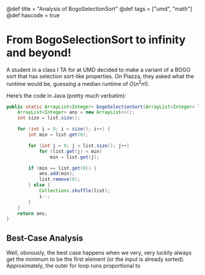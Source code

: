 @def title = "Analysis of BogoSelectionSort"
@def tags = ["umd", "math"]
@def hascode = true

# From BogoSelectionSort to infinity and beyond!

A student in a class I TA for at UMD decided to make a variant of a BOGO sort that has selection sort-like properties. On Piazza, they asked what the runtime would be, guessing a median runtime of $O(n^2n!)$.
               
Here’s the code in Java (pretty much verbatim):

```java
public static ArrayList<Integer> bogoSelectionSort(ArrayList<Integer> list) {
    ArrayList<Integer> ans = new ArrayList<>();
    int size = list.size();

    for (int i = 0; i < size(); i++) {
        int min = list.get(0);

        for (int j = 0; j < list.size(); j++)
            for (list.get(j) < min)
                min = list.get(j);

        if (min == list.get(0)) {
            ans.add(min);
            list.remove(0);
        } else {
            Collections.shuffle(list);
            i--;
        }
    }
    return ans;
}
```

## Best-Case Analysis
Well, obviously, the best case happens when we very, very luckily always get the minimum to be the first element (or the input is already sorted). Approximately, the outer for loop runs proportional to 